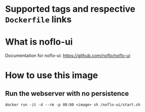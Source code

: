 # Supported tags and respective `Dockerfile` links

# What is noflo-ui
Documentation for noflo-ui: https://github.com/noflo/noflo-ui

# How to use this image

## Run the webserver with no persistence
`docker run -it -d --rm -p 80:80 <image> sh /noflo-ui/start.sh`
